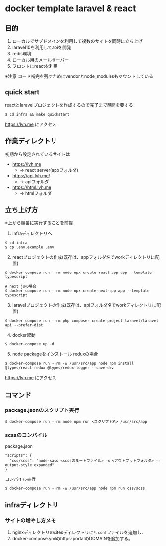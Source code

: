 # docker template laravel & react
## 目的
1. ローカルでサブドメインを利用して複数のサイトを同時に立ち上げ
2. laravel10を利用してapiを開発
3. redis環境
4. ローカル用のメールサーバー
5. フロントにreactを利用

※注意
コード補完を残すためにvendorとnode_modulesもマウントしている

## quick start
reactとlaravelプロジェクトを作成するので完了まで時間を要する
```shell
$ cd infra && make quickstart
```
https://lvh.me にアクセス

## 作業ディレクトリ
初期から設定されているサイトは
- https://lvh.me 
  - → react server(appフォルダ)
- https://api.lvh.me/
  - → apiフォルダ
- https://html.lvh.me
  - → htmlフォルダ

## 立ち上げ方
※上から順番に実行することを前提

1. infraディレクトリへ
```shell
$ cd infra
$ cp .env.example .env
```

2. reactプロジェクトの作成(既存は、appフォルダ名でworkディレクトリに配置)
```shell
$ docker-compose run --rm node npx create-react-app app --template typescript

# next jsの場合
$ docker-compose run --rm node npx create-next-app app --template typescript
```

3. laravelプロジェクトの作成(既存は、apiフォルダ名でworkディレクトリに配置)
```shell
$ docker-compose run --rm php composer create-project laravel/laravel api --prefer-dist
```

4. docker起動
```shell
$ docker-compose up -d
```

5. node packageをインストール 
reduxの場合
```shell
$ docker-compose run --rm -w /usr/src/app node npm install @types/react-redux @types/redux-logger --save-dev
```

https://lvh.me にアクセス


## コマンド
### package.jsonのスクリプト実行
```shell
$ docker-compose run --rm node npm run <スクリプト名> /usr/src/app
```

### scssのコンパイル
package.json
```text
"scripts": {
  "css/scss": "node-sass <scssのルートファイル> -o <アウトプットフォルダ> --output-style expanded",
}
```
コンパイル実行
```shell
$ docker-compose run --rm -w /usr/src/app node npm run css/scss
```

## infraディレクトリ
### サイトの増やし方メモ
1. nginxディレクトリのsitesディレクトリに`*.conf`ファイルを追加し、
2. docker-compose.ymlのhttps-portalのDOMAINを追加する。
